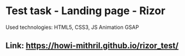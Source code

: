 # Test task - Landing page - Rizor

Used technologies: HTML5, CSS3, JS Animation GSAP

## Link: https://howi-mithril.github.io/rizor_test/
